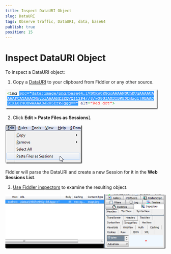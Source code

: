 ```yaml
---
title: Inspect DataURI Object
slug: DataURI
tags: Observe traffic, DataURI, data, base64
publish: true
position: 15
---
```


Inspect DataURI Object
======================

To inspect a DataURI object:

1. Copy a [DataURI][1] to your clipboard from Fiddler or any other source.

 ![Copy DataURI][2]

2. Click **Edit > Paste Files as Sessions**].

 ![Paste Files as Sessions][3]

 Fiddler will parse the DataURI and create a new Session for it in the **Web Sessions List**.

3. [Use Fiddler inspectors][4] to examine the resulting object.

 ![Inspect Object][5]

[1]: http://en.wikipedia.org/wiki/Data_URI_scheme
[2]: ../../images/DataURI/CopyDataURI.png
[3]: ../../images/DataURI/PasteFiles.png
[4]: ./ViewSessionContent
[5]: ../../images/DataURI/InspectObject.png